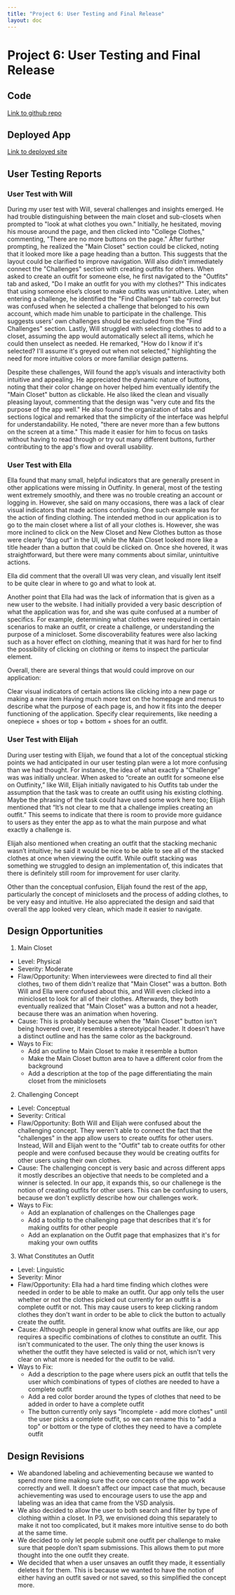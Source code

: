 ```yaml
---
title: "Project 6: User Testing and Final Release"
layout: doc
---
```


# Project 6: User Testing and Final Release
## Code

[Link to github repo](https://github.com/dismint/outfinity)

## Deployed App

[Link to deployed site](https://outfinity-dismints-projects.vercel.app/)

## User Testing Reports
### User Test with Will
During my user test with Will, several challenges and insights emerged. He had trouble distinguishing between the main closet and sub-closets when prompted to "look at what clothes you own." Initially, he hesitated, moving his mouse around the page, and then clicked into "College Clothes," commenting, "There are no more buttons on the page." After further prompting, he realized the "Main Closet" section could be clicked, noting that it looked more like a page heading than a button. This suggests that the layout could be clarified to improve navigation. Will also didn’t immediately connect the "Challenges" section with creating outfits for others. When asked to create an outfit for someone else, he first navigated to the "Outfits" tab and asked, "Do I make an outfit for you with my clothes?" This indicates that using someone else’s closet to make outfits was unintuitive. Later, when entering a challenge, he identified the "Find Challenges" tab correctly but was confused when he selected a challenge that belonged to his own account, which made him unable to participate in the challenge. This suggests users’ own challenges should be excluded from the "Find Challenges" section. Lastly, Will struggled with selecting clothes to add to a closet, assuming the app would automatically select all items, which he could then unselect as needed. He remarked, "How do I know if it's selected? I'll assume it's greyed out when not selected," highlighting the need for more intuitive colors or more familiar design patterns.

Despite these challenges, Will found the app’s visuals and interactivity both intuitive and appealing. He appreciated the dynamic nature of buttons, noting that their color change on hover helped him eventually identify the "Main Closet" button as clickable. He also liked the clean and visually pleasing layout, commenting that the design was "very cute and fits the purpose of the app well." He also found the organization of tabs and sections logical and remarked that the simplicity of the interface was helpful for understandability. He noted, "there are never more than a few buttons on the screen at a time." This made it easier for him to focus on tasks without having to read through or try out many different buttons, further contributing to the app's flow and overall usability.

### User Test with Ella
Ella found that many small, helpful indicators that are generally present in other applications were missing in Outfinity. In general, most of the testing went extremely smoothly, and there was no trouble creating an account or logging in. However, she said on many occasions, there was a lack of clear visual indicators that made actions confusing. One such example was for the action of finding clothing. The intended method in our application is to go to the main closet where a list of all your clothes is. However, she was more inclined to click on the New Closet and New Clothes button as those were clearly “dug out” in the UI, while the Main Closet looked more like a title header than a button that could be clicked on. Once she hovered, it was straightforward, but there were many comments about similar, unintuitive actions.

Ella did comment that the overall UI was very clean, and visually lent itself to be quite clear in where to go and what to look at.

Another point that Ella had was the lack of information that is given as a new user to the website. I had initially provided a very basic description of what the application was for, and she was quite confused at a number of specifics. For example, determining what clothes were required in certain scenarios to make an outfit, or create a challenge, or understanding the purpose of a minicloset. Some discoverability features were also lacking such as a hover effect on clothing, meaning that it was hard for her to find the possibility of clicking on clothing or items to inspect the particular element.

Overall, there are several things that would could improve on our application:

Clear visual indicators of certain actions like clicking into a new page or making a new item
Having much more text on the homepage and menus to describe what the purpose of each page is, and how it fits into the deeper functioning of the application. 
Specify clear requirements, like needing a onepiece + shoes or top + bottom + shoes for an outfit.

### User Test with Elijah
During user testing with Elijah, we found that a lot of the conceptual sticking points we had anticipated in our user testing plan were a lot more confusing than we had thought. For instance, the idea of what exactly a “Challenge” was was initially unclear. When asked to “create an outfit for someone else on Outfinity,” like Will, Elijah initially navigated to his Outfits tab under the assumption that the task was to create an outfit using his existing clothing. Maybe the phrasing of the task could have used some work here too; Elijah mentioned that “It’s not clear to me that a challenge implies creating an outfit.” This seems to indicate that there is room to provide more guidance to users as they enter the app as to what the main purpose and what exactly a challenge is.

Elijah also mentioned when creating an outfit that the stacking mechanic wasn’t intuitive; he said it would be nice to be able to see all of the stacked clothes at once when viewing the outfit. While outfit stacking was something we struggled to design an implementation of, this indicates that there is definitely still room for improvement for user clarity.

Other than the conceptual confusion, Elijah found the rest of the app, particularly the concept of miniclosets and the process of adding clothes, to be very easy and intuitive. He also appreciated the design and said that overall the app looked very clean, which made it easier to navigate.

## Design Opportunities
1. Main Closet
- Level: Physical
- Severity: Moderate
- Flaw/Opportunity: When interviewees were directed to find all their clothes, two of them didn't realize that "Main Closet" was a button. Both Will and Ella were confused about this, and Will even clicked into a minicloset to look for all of their clothes. Afterwards, they both eventually realized that "Main Closet" was a button and not a header, because there was an animation when hovering.
- Cause: This is probably because when the "Main Closet" button isn't being hovered over, it resembles a stereotyipcal header. It doesn't have a distinct outline and has the same color as the background.
- Ways to Fix:
   - Add an outline to Main Closet to make it resemble a button
   - Make the Main Closet button area to have a different color from the background
   - Add a description at the top of the page differentiating the main closet from the miniclosets
2. Challenging Concept
- Level: Conceptual
- Severity: Critical
- Flaw/Opportunity: Both Will and Elijah were confused about the challenging concept. They weren't able to connect the fact that the "challenges" in the app allow users to create outfits for other users. Instead, Will and Elijah went to the "Outfit" tab to create outfits for other people and were confused because they would be creating outfits for other users using their own clothes.
- Cause: The challenging concept is very basic and across different apps it mostly describes an objective that needs to be completed and a winner is selected. In our app, it expands this, so our challenege is the notion of creating outfits for other users. This can be confusing to users, because we don't explictly describe how our challenges work.
- Ways to Fix:
   - Add an explanation of challenges on the Challenges page
   - Add a tooltip to the challenging page that describes that it's for making outfits for other people
   - Add an explanation on the Outfit page that emphasizes that it's for making your own outfits
3. What Constitutes an Outfit
- Level: Linguistic
- Severity: Minor
- Flaw/Opportunity: Ella had a hard time finding which clothes were needed in order to be able to make an outfit. Our app only tells the user whether or not the clothes picked out currently for an outfit is a complete outfit or not. This may cause users to keep clicking random clothes they don't want in order to be able to click the button to actually create the outfit.
- Cause: Although people in general know what outfits are like, our app requires a specific combinations of clothes to constitute an outfit. This isn't communicated to the user. The only thing the user knows is whether the outfit they have selected is valid or not, which isn't very clear on what more is needed for the outfit to be valid.
- Ways to Fix:
   - Add a description to the page where users pick an outfit that tells the user which combinations of types of clothes are needed to have a complete outfit
   - Add a red color border around the types of clothes that need to be added in order to have a complete outfit
   - The button currently only says "Incomplete - add more clothes" until the user picks a complete outfit, so we can rename this to "add a top" or bottom or the type of clothes they need to have a complete outfit

## Design Revisions
- We abandoned labeling and achievementing because we wanted to spend more time making sure the core concepts of the app work correctly and well. It doesn’t affect our impact case that much, because achievementing was used to encourage users to use the app and labeling was an idea that came from the VSD analysis.
- We also decided to allow the user to both search and filter by type of clothing within a closet. In P3, we envisioned doing this separately to make it not too complicated, but it makes more intuitive sense to do both at the same time.
- We decided to only let people submit one outfit per challenge to make sure that people don’t spam submissions. This allows them to put more thought into the one outfit they create.
- We decided that when a user unsaves an outfit they made, it essentially deletes it for them. This is because we wanted to have the notion of either having an outfit saved or not saved, so this simplified the concept more.